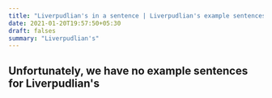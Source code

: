```yaml
---
title: "Liverpudlian's in a sentence | Liverpudlian's example sentences"
date: 2021-01-20T19:57:50+05:30
draft: falses
summary: "Liverpudlian's"
---
```

## Unfortunately, we have no example sentences for Liverpudlian's                 
